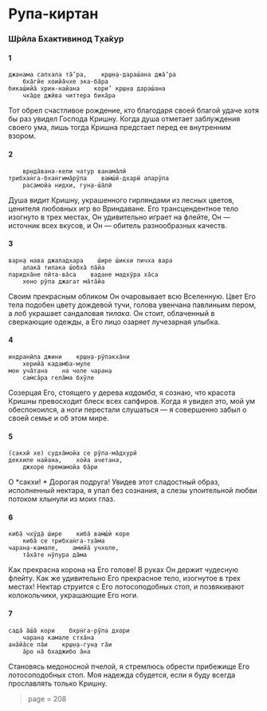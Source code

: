 # Рупа-киртан

### Ш́рӣла Бхактивинод Т̣ха̄кур

#### 1

    джанама сапхала та̄’ра,    кр̣ш̣н̣а-дараш́ана джа̄’ра
        бха̄гйе хоийа̄чхе эка-ба̄ра
    бикаш́ийа̄ хрин-найана    кори’ кр̣ш̣н̣а дараш́ана
        чха̄д̣е джӣва читтера бика̄ра

Тот обрел счастливое рождение, кто благодаря своей благой удаче хотя бы раз увидел Господа Кришну. Когда душа отметает заблуждения своего ума, лишь тогда Кришна предстает перед ее внутренним взором.

#### 2

        вр̣нда̄вана-кели чатур ванама̄лӣ
    трибхан̇га-бхан̇гима̄рӯпа    вам̇ш́ӣ-дхарӣ апарӯпа
        расамойа нидхи, гун̣а-ш́а̄лӣ

Душа видит Кришну, украшенного гирляндами из лесных цветов, ценителя любовных игр во Вриндаване. Его трансцендентное тело изогнуто в трех местах, Он удивительно играет на флейте, Он — источник всех вкусов, и Он — обитель разнообразных качеств.

#### 3

    варн̣а нава джаладхара    ш́ире ш́икхи пичха вара
        алака̄ тилака ш́обха̄ па̄йа
    паридха̄не пӣта-ва̄са    вадане мадхӯра ха̄са
        хено рӯпа джагат ма̄та̄йа

Своим прекрасным обликом Он очаровывает всю Вселенную. Цвет Его тела подобен цвету дождевой тучи, голова увенчана павлиньим пером, а лоб украшает сандаловая *тилака*. Он стоит, облаченный в сверкающие одежды, а Его лицо озаряет лучезарная улыбка.

#### 4

    индранӣла джини    кр̣ш̣н̣а-рӯпакха̄ни
        херийа̄ кадамба-муле
    мон уча̄т̣ана    на чоле чаран̣а
        сам̇са̄ра гела̄ма бхӯле

Созерцая Его, стоящего у дерева *кадамба*, я сознаю, что красота Кришны превосходит блеск всех сапфиров. Когда я увидел это, мой ум обеспокоился, а ноги перестали слушаться — я совершенно забыл о своей семье и об этом мире.

#### 5

    (сакхӣ хе) судха̄мойа се рӯпа-ма̄дхурӣ
    декхиле найана,    хойа ачетана,
        джхоре премамойа ба̄ри

О *сакхи! * Дорогая подруга! Увидев этот сладостный образ, исполненный нектара, я упал без сознания, а слезы упоительной любви потоком хлынули из моих глаз.

#### 6

    киба̄ чхӯд̣а̄ ш́ире    киба̄ вам̇ш́ӣ коре
        киба̄ се трибхан̇га-т̣ха̄ма
    чаран̣а-камале,    амийа̄ учхоле,
        та̄ха̄те нӯпура да̄ма

Как прекрасна корона на Его голове! В руках Он держит чудесную флейту. Как же удивительно Его прекрасное тело, изогнутое в трех местах! Нектар струится с Его лотосоподобных стоп, и позвякивают колокольчики, украшающие Его ноги.

#### 7

    сада̄ а̄ш́а̄ кори    бхр̣н̇га-рӯпа дхори
        чаран̣а камале стха̄на
    ана̄йа̄се па̄и    кр̣ш̣н̣а-гун̣а га̄и
        а̄ро на̄ бхаджибо а̄на

Становясь медоносной пчелой, я стремлюсь обрести прибежище Его лотосоподобных стоп. Моя надежда сбудется, если я буду всегда прославлять только Кришну.


> page = 208